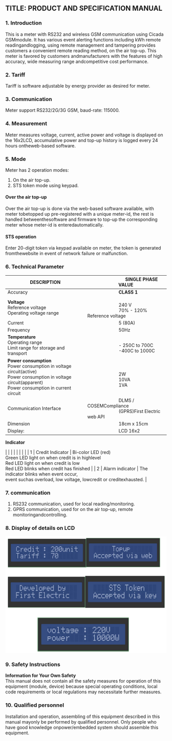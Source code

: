 ## **TITLE: PRODUCT AND SPECIFICATION MANUAL**

### **1. Introduction**
This is a meter with RS232 and wireless GSM communication using Cicada GSMmodule. It has various event alerting functions including kWh remote readingandlogging, using remote management and tampering provides customers a convenient
remote reading method, on the air top-up. This meter is favored by customers andmanufacturers with the features of high accuracy, wide measuring range andcompetitive cost performance. 

### **2. Tariff**
Tariff is software adjustable by energy provider as desired for meter. 

### **3. Communication**
Meter support RS232/2G/3G GSM, baud-rate: 115000. 

### **4. Measurement**
Meter measures voltage, current, active power and voltage is displayed on the 16x2LCD, accumulative power and top-up history is logged every 24 hours ontheweb-based software.

### **5. Mode**
Meter has 2 operation modes:

1. On the air top-up. 
2. STS token mode using keypad. 

#### **Over the air top-up**
Over the air top-up is done via the web-based software available, with meter tobetopped up pre-registered with a unique meter-id, the rest is handled betweenthesoftware and firmware to top-up the corresponding meter whose meter-id is enteredautomatically. 

#### **STS operation**
Enter 20-digit token via keypad available on meter, the token is generated fromthewebsite in event of network failure or malfunction.

### **6. Technical Parameter**

| DESCRIPTION | &nbsp; &nbsp; &nbsp;  &nbsp; &nbsp; &nbsp;   &nbsp; &nbsp; &nbsp; &nbsp;   &nbsp; &nbsp; &nbsp; SINGLE PHASE VALUE |
| -------- | -------- |
| Accuracy    | &nbsp; &nbsp; &nbsp;  &nbsp; &nbsp; &nbsp;   &nbsp; &nbsp; &nbsp; &nbsp;   &nbsp; &nbsp; &nbsp; **CLASS 1**    |
| **Voltage** <br>   Reference voltage <br> Operating voltage range | &nbsp; &nbsp; &nbsp;  &nbsp; &nbsp; &nbsp;   &nbsp; &nbsp; &nbsp; &nbsp;   &nbsp; &nbsp; &nbsp; <br> &nbsp; &nbsp; &nbsp;  &nbsp; &nbsp; &nbsp;   &nbsp; &nbsp; &nbsp; &nbsp;   &nbsp; &nbsp; &nbsp; 240 V   <br> &nbsp; &nbsp; &nbsp;  &nbsp; &nbsp; &nbsp;   &nbsp; &nbsp; &nbsp; &nbsp;   &nbsp; &nbsp; &nbsp; 70% - 120% Reference voltage    |
| Current    | &nbsp; &nbsp; &nbsp;  &nbsp; &nbsp; &nbsp;   &nbsp; &nbsp; &nbsp; &nbsp;   &nbsp; &nbsp; &nbsp; 5 (80A)    |
| Frequency    | &nbsp; &nbsp; &nbsp;  &nbsp; &nbsp; &nbsp;   &nbsp; &nbsp; &nbsp; &nbsp;   &nbsp; &nbsp; &nbsp; 50Hz    |
| **Temperature** <br> Operating range <br> Limit range for storage and transport   | <br> &nbsp; &nbsp; &nbsp;  &nbsp; &nbsp; &nbsp;   &nbsp; &nbsp; &nbsp; &nbsp;   &nbsp; &nbsp; &nbsp; - 250C to 700C <br> &nbsp; &nbsp; &nbsp;  &nbsp; &nbsp; &nbsp;   &nbsp; &nbsp; &nbsp; &nbsp;   &nbsp; &nbsp; &nbsp; -400C to 1000C    |
| **Power consumption** <br> Power consumption in voltage circuit(active) <br> Power consumption in voltage circuit(apparent) <br> Power consumption in current circuit   | <br> &nbsp; &nbsp; &nbsp;  &nbsp; &nbsp; &nbsp;   &nbsp; &nbsp; &nbsp; &nbsp;   &nbsp; &nbsp; &nbsp; 2W <br> &nbsp; &nbsp; &nbsp;  &nbsp; &nbsp; &nbsp;   &nbsp; &nbsp; &nbsp; &nbsp;   &nbsp; &nbsp; &nbsp; 10VA <br> &nbsp; &nbsp; &nbsp;  &nbsp; &nbsp; &nbsp;   &nbsp; &nbsp; &nbsp; &nbsp;   &nbsp; &nbsp; &nbsp; 1VA    |
| Communication Interface    | &nbsp; &nbsp; &nbsp;  &nbsp; &nbsp; &nbsp;   &nbsp; &nbsp; &nbsp; &nbsp;   &nbsp; &nbsp; &nbsp; DLMS / COSEMCompliance <br> &nbsp; &nbsp; &nbsp;  &nbsp; &nbsp; &nbsp;   &nbsp; &nbsp; &nbsp; &nbsp;   &nbsp; &nbsp; &nbsp; (GPRS)First Electric web API    |
| Dimension    | &nbsp; &nbsp; &nbsp;  &nbsp; &nbsp; &nbsp;   &nbsp; &nbsp; &nbsp; &nbsp;   &nbsp; &nbsp; &nbsp; 18cm x 15cm    |
| Display:    | &nbsp; &nbsp; &nbsp;  &nbsp; &nbsp; &nbsp;   &nbsp; &nbsp; &nbsp; &nbsp;   &nbsp; &nbsp; &nbsp; LCD 16x2   |


**Indicator**

|  |  |  |
|  | |  |
| 1    | Credit Indicator    | Bi-color LED (red) <br> Green LED light on when credit is in highlevel <br> Red LED light on when credit is low <br> Red LED blinks when credit has finished   |
| 2    | Alarm indicator    | The indicator blinks when event occur, <br> event suchas overload, low voltage, lowcredit or creditexhausted.    |


### **7. communication**

1. RS232 communication, used for local reading/monitoring. 
2. GPRS communication, used for on the air top-up, remote monitoringandcontrolling.


### **8. Display of details on LCD**

![Alt Text]('../../../assets/meter.png)


### **9. Safety Instructions**
**Information for Your Own Safety** <br>
This manual does not contain all the safety measures for operation of this equipment
(module, device) because special operating conditions, local code requirements or
local regulations may necessitate further measures. 

### **10. Qualified personnel**
Installation and operation, assembling of this equipment described in this manual mayonly be performed by qualified personnel. Only people who have good knowledge onpower/embedded system should assemble this equipment.
